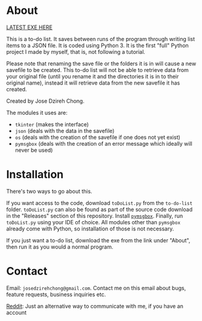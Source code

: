 # About

[LATEST EXE HERE](https://github.com/JoseDzirehChong/to-do-list/releases/tag/v0.1.0)

This is a to-do list. It saves between runs of the program through writing list items to a JSON file. It is coded using Python 3. It is the first "full" Python project I made by myself, that is, not following a tutorial.

Please note that renaming the save file or the folders it is in will cause a new savefile to be created. This to-do list will not be able to retrieve data from your original file (until you rename it and the directories it is in to their original name), instead it will retrieve data from the new savefile it has created. 

Created by Jose Dzireh Chong.

The modules it uses are:

- `tkinter` (makes the interface)
- `json` (deals with the data in the savefile)
- `os` (deals with the creation of the savefile if one does not yet exist)
- `pymsgbox` (deals with the creation of an error message which ideally will never be used)

# Installation

There's two ways to go about this.

If you want access to the code, download `toDoList.py` from the `to-do-list` folder. `toDoList.py` can also be found as part of the source code download in the "Releases" section of this repository. Install [`pymsgbox`](http://pymsgbox.readthedocs.io/en/latest/basics.html). Finally, run `toDoList.py` using your IDE of choice. All modules other than `pymsgbox` already come with Python, so installation of those is not necessary.

If you just want a to-do list, download the exe from the link under "About", then run it as you would a normal program.

# Contact

Email: `josedzirehchong@gmail.com`. Contact me on this email about bugs, feature requests, business inquiries etc.

[Reddit](https://www.reddit.com/user/JoseDzirehChong): Just an alternative way to communicate with me, if you have an account
